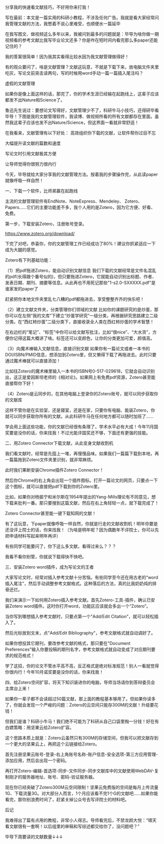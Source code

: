 分享我的快速看文献技巧，不好用你来打我！

写在最前：本文是一篇实用的科研小教程，不涉及任何广告。我就是看大家经常问我管理文献的方法，我憋着不说心里难受，也顺便水一篇延毕


在我写图文、做视频这么多年以来，我被问到最多的问题就是：毕导为啥你做一期视频看的参考文献比我写毕业论文还多？你是咋在短时间内看完那么多paper还能记住的？

我的答案很简单！因为我其实看得比较水因为我文献管理做得好！

有的观众要问了，啥是文献管理？文献这玩意，不就是下载下来，放电脑文件夹里吃灰，写论文前突击读两句，写的时候用word手动一篇一篇插入尾注吗？

虚假的文献管理

如果你是像上面这样的话，那完了，你的学术生涯已经输在起跑线上，这辈子应该都发不出Nature和Science了。


鲁迅先生说过：要想论文写得好，文献管理少不了，科研牛马小技巧，还得研毕看毕导！下图是我的文献管理软件，我读博、做视频所看的所有文献都存在里面。虽然我这辈子应该也发不出Nature/Science，但这界面一看就非常舒适！


在我看来，文献管理有以下好处：
高效组织你下载的文献，让软件帮你过目不忘

大幅提升读文献的篇数和速度

写论文时引用文献极其方便

让导师觉得你很努力很内行


今天，毕导就给大家分享我的文献管理方法。按着我的步骤操作完，从此读paper就像呼吸一样自然！



一、下载一个软件，比师弟赢在起跑线

主流的文献管理软件有EndNote、NoteExpress、Mendeley、 Zotero、Papers……它们的主要功能差不多，我个人用的是Zotero，因为它方便、好看、免费。

第一步，下载安装Zotero，注册账号登录。

https://www.zotero.org/download/

下完了对吧，恭喜你，你的文献管理工作已经成功了80%！建议你抓紧适应一下成为大腿的感觉。

Zotero有下列基础功能：

（1）把pdf拖进Zotero，能自动识别文献信息
我们下载的文献经常是文件名混乱的pdf(长得跟个番号似的)，但只要拖进Zotero，它就能自动识别出标题、作者、发表日期、期刊、摘要等信息。从此再也不用死记那些"1-s2.0-SXXXXX.pdf"是谁家发的paper了


赶紧把你本地文件夹里乱七八糟的pdf都拖进去，享受整整齐齐的快乐吧！


（2）建立文献文件夹，分类管理你们领域的文献
比如你的课题研究的是炒蛋，那你可以在左侧“我的文库”下建立“炒蛋学研究”一级分类，再根据研究思路建立二级分类。在“西红柿炒蛋”二级分类下，直接收录全人类在西红柿炒蛋的学术智慧！


在右边栏的“笔记”、“标签”中你可以给文献写批注，比如“很nice”、“大水货”，方便你记得这篇大概讲了啥。标签还可以变颜色，让你的分类更加可爱，颜值高。



（3）向魔术棒输入文献信息，直接识别文献
如果你有一篇论文或者一本书的DOI/ISBN/PMID信息，想添加到Zotero里，但又懒得下载了再拖进去。此时只要通过魔术棒就可以直接添加！

比如往Zotero的魔术棒里输入一本书的ISBN号0-517-029618，它就会自动识别出，这正是爱因斯坦老师的《相对论》。如果网上有免费pdf资源，Zotero甚至能直接帮你下好！


（4）Zotero是云同步的，在其他电脑上登录你的Zotero账号，就可以同步获取你的文献库

这样不管你是在实验室，还是寝室，还是在家，只要你有电脑、能装Zotero，你就可以同步获取你所有的文献。从此科研牛马在任何地方都可以随时加班了……

学会用上面这些功能，你的文献已经很有条理了，学术水平必有大成！今年11月国奖要是没你的话，你来找我！不过光能评国奖还不够，下面还有更强的技能。


二、用Zotero Connector下载文献，从此变身文献收割机

我们看文献时，经常是先囤上一堆，再慢慢品味。如果我们一篇篇下载到本地，再一篇篇拖到Zotero文件夹里识别，就非常麻烦。

此时我们果断安装Chrome插件Zotero Connector！

然后你Chrome的右上角会出现一个插件图标。打开一篇论文的网页，只要点一下这个图标，就可以直接把pdf下载到你的Zotero里。

比如，如果你对杨振宁和米尔斯在1954年提出的Yang-Mills理论有不同意见，想下载来批判一番。那只要搜到这篇文献，然后在右上角轻轻一点，就下载完成了！


Zotero Connector甚至能一键下载知网的文献！


有了这玩意，下paper就像呼吸一样自然，你就是行走的文献收割机！明年你要是还没评上院士的话，你来找我！（为啥是明年呢？因为偶数年不评院士，你可以先把申请材料写起来明年再评）


有些同学可能要问了，你下这么多文献，看得过来么？？？

我看不看你别管，你就说下载得快不快吧。


三、安装Zotero word插件，成为写论文的王者

大家写论文时，经常对插入参考文献十分苦恼。有些同学至今还在用古老的“word插入尾注”，然后手动调整参考文献格式。这种落后的方法，真的比我奶奶炖的排骨还烂。

我们来演示一下如何用Zotero插入参考文献。首先Zotero-工具-插件，确认已安装Zotero word插件。这时你打开word，功能区应该就会多出一个“Zotero”。


当你写到哪想插入参考文献时，只要点第一个"Add/Edit Citation"，就可以轻松插入了。


然后光标放到文末，点"Add/Edit Bibliography"，参考文献格式就自动调好了。


如果你想投其它期刊，要改参考文献的格式，那只要在"Document Preferences"输入你要投稿的期刊名字，参考文献格式就自动变成了对应期刊要求的规范格式！


学了这招，你的论文不管水平高不高，反正格式是绝对标准规范！别人一看就觉得你很内行！今年10月诺奖要是没你的话，你来找我！


四、给Zotero空间扩容，将天下知识装进你的电脑，导师当场请你到答辩委员会主席台上来！

如果你一辈子都不会读超过50篇文献，那上面的教程基本够用了。但如果你读多了，你就会发现一个严峻的问题：Zotero的云空间只能存300M的文献！升级要花钱！

但我们是谁？科研小牛马！我们绝不可能为了科研从自己口袋里掏一分钱！好在有白嫖策略：用坚果云给Zotero扩容。

这个思路本质上就是：Zotero云虽然只有300M的存储空间，但我可以把文献存到一个更大的坚果云上，再把这个云链接给Zotero。

首先注册坚果云账号-登录-右上角账号名称-账户信息-安全选项-第三方应用管理-添加应用，然后会出现一个密码。


再打开Zotero-编辑-首选项-同步-文件同步-同步文献库中的文献使用WebDAV-复制刚才的服务器地址、账号、密码-验证服务器。


现在你已经突破了Zotero300M云空间限制！坚果云免费版的空间是每月上传流量1G、下载流量3G。对大部分人而言，1个月应该看不完1个G的文献吧……如果你能看完，那你别浪费时间了，赶紧关掉公众号去写评院士的材料吧。


后记

我难得出了篇有点用的教程，非常小人得志。导师看完后，不禁龙颜大悦：“啸天看文献很有一套啊！以后组里的审稿和写综述都交给你了，没问题吧？” 


毕导下周要读的文献数量↓↓↓
